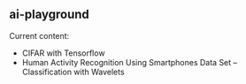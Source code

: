 ## ai-playground

Current content:
* CIFAR with Tensorflow
* Human Activity Recognition Using Smartphones Data Set – Classification with Wavelets 